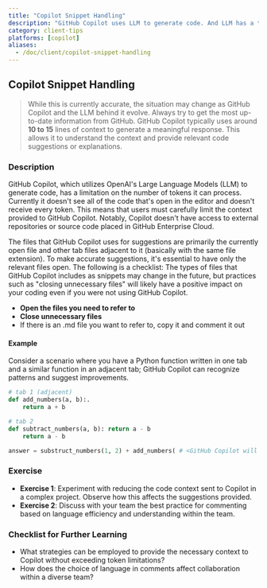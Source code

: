 ```yaml
---
title: "Copilot Snippet Handling"
description: "GitHub Copilot uses LLM to generate code. And LLM has a token limitation. You need to know that GitHub Copilot doesn't see all of your code."
category: client-tips
platforms: [copilot]
aliases:
  - /doc/client/copilot-snippet-handling
---
```


## Copilot Snippet Handling

> While this is currently accurate, the situation may change as GitHub Copilot and the LLM behind it evolve. Always try to get the most up-to-date information from GitHub.
GitHub Copilot typically uses around **10 to 15** lines of context to generate a meaningful response. This allows it to understand the context and provide relevant code suggestions or explanations. 

### Description

GitHub Copilot, which utilizes OpenAI's Large Language Models (LLM) to generate code, has a limitation on the number of tokens it can process. Currently it doesn't see all of the code that's open in the editor and doesn't receive every token. This means that users must carefully limit the context provided to GitHub Copilot. Notably, Copilot doesn't have access to external repositories or source code placed in GitHub Enterprise Cloud.

The files that GitHub Copilot uses for suggestions are primarily the currently open file and other tab files adjacent to it (basically with the same file extension). To make accurate suggestions, it's essential to have only the relevant files open. The following is a checklist: The types of files that GitHub Copilot includes as snippets may change in the future, but practices such as "closing unnecessary files" will likely have a positive impact on your coding even if you were not using GitHub Copilot.

- **Open the files you need to refer to**
- **Close unnecessary files**
- If there is an .md file you want to refer to, copy it and comment it out

#### Example

Consider a scenario where you have a Python function written in one tab and a similar function in an adjacent tab; GitHub Copilot can recognize patterns and suggest improvements.

```python
# tab 1 (adjacent)
def add_numbers(a, b):.
    return a + b
```

```python
# tab 2
def subtract_numbers(a, b): return a - b
    return a - b

answer = substruct_numbers(1, 2) + add_numbers( # <GitHub Copilot will suggest the code by reading the tab 1 >
```

### Exercise

- **Exercise 1**: Experiment with reducing the code context sent to Copilot in a complex project. Observe how this affects the suggestions provided.
- **Exercise 2**: Discuss with your team the best practice for commenting based on language efficiency and understanding within the team.

### Checklist for Further Learning

- What strategies can be employed to provide the necessary context to Copilot without exceeding token limitations?
- How does the choice of language in comments affect collaboration within a diverse team?
